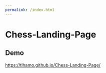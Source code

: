 ```yaml
---
permalink: /index.html
---
```

# Chess-Landing-Page

## Demo
https://tlhamo.github.io/Chess-Landing-Page/
